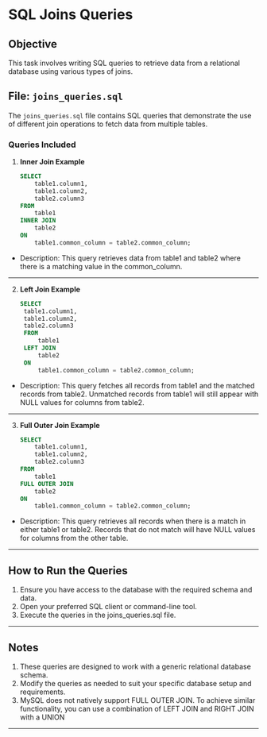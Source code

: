# SQL Joins Queries

## Objective
This task involves writing SQL queries to retrieve data from a relational database using various types of joins.

## File: `joins_queries.sql`
The `joins_queries.sql` file contains SQL queries that demonstrate the use of different join operations to fetch data from multiple tables.

### Queries Included

1. **Inner Join Example**
   ```sql
   SELECT 
       table1.column1,
       table1.column2,
       table2.column3
   FROM 
       table1
   INNER JOIN 
       table2
   ON 
       table1.common_column = table2.common_column;

- Description: This query retrieves data from table1 and table2 where there is a matching value in the common_column.
---

2. **Left Join Example**
   ```sql
   SELECT 
    table1.column1,
    table1.column2,
    table2.column3
    FROM 
        table1
    LEFT JOIN 
        table2
    ON 
        table1.common_column = table2.common_column;

- Description: This query fetches all records from table1 and the matched records from table2. Unmatched records from table1 will still appear with NULL values for columns from table2.
---

3. **Full Outer Join Example**
    ```sql
    SELECT 
        table1.column1,
        table1.column2,
        table2.column3
    FROM 
        table1
    FULL OUTER JOIN 
        table2
    ON 
        table1.common_column = table2.common_column;

- Description: This query retrieves all records when there is a match in either table1 or table2. Records that do not match will have NULL values for columns from the other table.
---

## How to Run the Queries
1. Ensure you have access to the database with the required schema and data.
2. Open your preferred SQL client or command-line tool.
3. Execute the queries in the joins_queries.sql file.

---

## Notes
1. These queries are designed to work with a generic relational database schema.
2. Modify the queries as needed to suit your specific database setup and requirements.
3. MySQL does not natively support FULL OUTER JOIN. To achieve similar functionality, you can use a combination of LEFT JOIN and RIGHT JOIN with a UNION

---